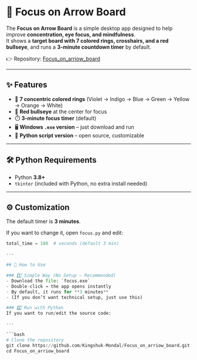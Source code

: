 # 🎯 Focus on Arrow Board  

The **Focus on Arrow Board** is a simple desktop app designed to help improve **concentration, eye focus, and mindfulness**.  
It shows a **target board with 7 colored rings, crosshairs, and a red bullseye**, and runs a **3-minute countdown timer** by default.  

👉 Repository: [Focus_on_arriow_board](https://github.com/Kingshuk-Mondal/Focus_on_arriow_board.git)  

---

## ✨ Features  
- 🎨 **7 concentric colored rings** (Violet → Indigo → Blue → Green → Yellow → Orange → White)  
- 🔴 **Red bullseye** at the center for focus   
- ⏱️ **3-minute focus timer** (default)  
- 🖥️ **Windows `.exe` version** – just download and run  
- 🐍 **Python script version** – open source, customizable  

---

## 🛠 Python Requirements  

- Python **3.8+**  
- `tkinter` (included with Python, no extra install needed)  

---

## ⚙️ Customization  

The default timer is **3 minutes**.  

If you want to change it, open `focus.py` and edit:  

```python
total_time = 180  # seconds (default 3 min)

---

## 🚀 How to Use  

### 1️⃣ Simple Way (No Setup – Recommended)
- Download the file: `focus.exe`  
- Double-click → the app opens instantly  
- By default, it runs for **3 minutes**  
- (If you don’t want technical setup, just use this)  

### 2️⃣ Run with Python  
If you want to run/edit the source code:  

---

```bash
# Clone the repository
git clone https://github.com/Kingshuk-Mondal/Focus_on_arriow_board.git
cd Focus_on_arriow_board



